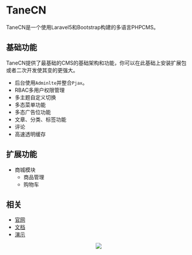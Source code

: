 # TaneCN
TaneCN是一个使用Laravel5和Bootstrap构建的多语言PHPCMS。

## 基础功能
TaneCN提供了最基础的CMS的基础架构和功能，你可以在此基础上安装扩展包或者二次开发使其变的更强大。

- 后台使用```Adminlte```并整合```Pjax```。
- RBAC多用户权限管理
- 多主题自定义切换
- 多态菜单功能
- 多态广告位功能
- 文章、分类、标签功能
- 评论
- 高速透明缓存

## 扩展功能
- 商城模块
  - 商品管理
  - 购物车

## 相关
- [官网](https://www.tanecn.com)
- [文档](https://docs.tanecn.com/)
- [演示](https://demo.tanecn.com/admin)

<p align="center"><img src="https://docs.tanecn.com/_media/demo.jpg"></p>
